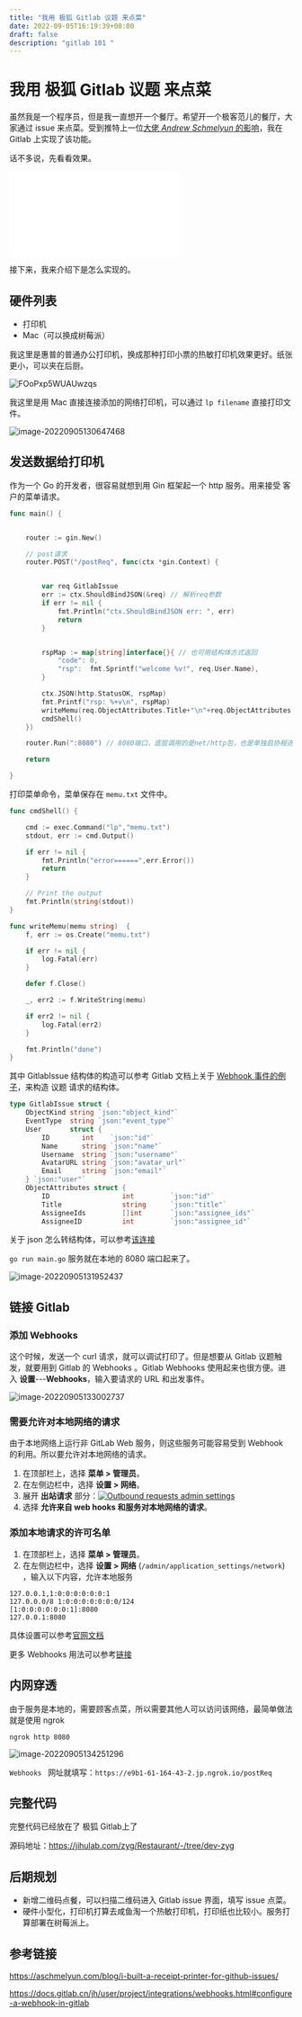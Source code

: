 ```yaml
---
title: "我用 极狐 Gitlab 议题 来点菜"
date: 2022-09-05T16:19:39+08:00
draft: false
description: "gitlab 101 "
---
```


<!--more-->

# 我用 极狐 Gitlab 议题 来点菜



虽然我是一个程序员，但是我一直想开一个餐厅。希望开一个极客范儿的餐厅，大家通过 issue 来点菜。受到推特上一位[大佬 *Andrew Schmelyun* 的影响](https://aschmelyun.com/blog/i-built-a-receipt-printer-for-github-issues/)，我在 Gitlab 上实现了该功能。

话不多说，先看看效果。



<iframe src="//player.bilibili.com/player.html?bvid=BV1fP4y1f7CZ&cid=824450453&page=1" scrolling="no" border="0" frameborder="no" framespacing="0"></iframe>



接下来，我来介绍下是怎么实现的。



## 硬件列表

* 打印机
* Mac（可以换成树莓派）

我这里是惠普的普通办公打印机，换成那种打印小票的热敏打印机效果更好。纸张更小，可以夹在后厨。

![FOoPxp5WUAUwzqs](https://zhuyaguang-1308110266.cos.ap-shanghai.myqcloud.com/img/FOoPxp5WUAUwzqs.png)

我这里是用 Mac 直接连接添加的网络打印机，可以通过 `lp filename` 直接打印文件。

![image-20220905130647468](https://zhuyaguang-1308110266.cos.ap-shanghai.myqcloud.com/img/image-20220905130647468.png)

## 发送数据给打印机

作为一个 Go 的开发者，很容易就想到用 Gin 框架起一个 http 服务。用来接受 客户的菜单请求。

```go
func main() {


	router := gin.New()

	// post请求
	router.POST("/postReq", func(ctx *gin.Context) {


		var req GitlabIssue
		err := ctx.ShouldBindJSON(&req) // 解析req参数
		if err != nil {
			fmt.Println("ctx.ShouldBindJSON err: ", err)
			return
		}


		rspMap := map[string]interface{}{ // 也可用结构体方式返回
			"code": 0,
			"rsp":  fmt.Sprintf("welcome %v!", req.User.Name),
		}

		ctx.JSON(http.StatusOK, rspMap)
		fmt.Printf("rsp: %+v\n", rspMap)
		writeMemu(req.ObjectAttributes.Title+"\n"+req.ObjectAttributes.Description)
		cmdShell()
	})

	router.Run(":8080") // 8080端口，底层调用的是net/http包，也是单独启协程进行监听

	return

}
```

打印菜单命令，菜单保存在 `memu.txt` 文件中。

```go
func cmdShell() {

	cmd := exec.Command("lp","memu.txt")
	stdout, err := cmd.Output()

	if err != nil {
		fmt.Println("error======",err.Error())
		return
	}

	// Print the output
	fmt.Println(string(stdout))
}

func writeMemu(memu string)  {
	f, err := os.Create("memu.txt")

	if err != nil {
		log.Fatal(err)
	}

	defer f.Close()

	_, err2 := f.WriteString(memu)

	if err2 != nil {
		log.Fatal(err2)
	}

	fmt.Println("done")
}
```

其中  GitlabIssue 结构体的构造可以参考 Gitlab 文档上关于  [Webhook 事件的例子]( https://docs.gitlab.cn/jh/user/project/integrations/webhook_events.html)，来构造 议题 请求的结构体。

```go
type GitlabIssue struct {
	ObjectKind string `json:"object_kind"`
	EventType  string `json:"event_type"`
	User       struct {
		ID        int    `json:"id"`
		Name      string `json:"name"`
		Username  string `json:"username"`
		AvatarURL string `json:"avatar_url"`
		Email     string `json:"email"`
	} `json:"user"`
	ObjectAttributes struct {
		ID                  int         `json:"id"`
		Title               string      `json:"title"`
		AssigneeIds         []int       `json:"assignee_ids"`
		AssigneeID          int         `json:"assignee_id"`
```

关于 json 怎么转结构体，可以参考[该连接](https://mholt.github.io/json-to-go/)

`go run main.go` 服务就在本地的 8080 端口起来了。

![image-20220905131952437](https://zhuyaguang-1308110266.cos.ap-shanghai.myqcloud.com/img/image-20220905131952437.png)

## 链接 Gitlab

### 添加 Webhooks

这个时候，发送一个 curl 请求，就可以调试打印了。但是想要从 Gitlab 议题触发，就要用到 Gitlab 的 Webhooks 。Gitlab Webhooks 使用起来也很方便。进入 **设置**---**Webhooks**，输入要请求的 URL 和出发事件。

![image-20220905133002737](https://zhuyaguang-1308110266.cos.ap-shanghai.myqcloud.com/img/image-20220905133002737.png)



### 需要允许对本地网络的请求

 由于本地网络上运行非 GitLab Web 服务，则这些服务可能容易受到 Webhook 的利用。所以要允许对本地网络的请求。

1. 在顶部栏上，选择 **菜单 > 管理员**。
2. 在左侧边栏中，选择 **设置 > 网络**。
3. 展开 **出站请求** 部分：[![Outbound requests admin settings](https://zhuyaguang-1308110266.cos.ap-shanghai.myqcloud.com/img/outbound_requests_section_v12_2.png)](https://docs.gitlab.cn/jh/security/img/outbound_requests_section_v12_2.png)
4. 选择 **允许来自 web hooks 和服务对本地网络的请求**。

### 添加本地请求的许可名单

1. 在顶部栏上，选择 **菜单 > 管理员**。
2. 在左侧边栏中，选择 **设置 > 网络** (`/admin/application_settings/network`) ，输入以下内容，允许本地服务

```shell
127.0.0.1,1:0:0:0:0:0:0:1
127.0.0.0/8 1:0:0:0:0:0:0:0/124
[1:0:0:0:0:0:0:1]:8080
127.0.0.1:8080
```

具体设置可以参考[官网文档](https://docs.gitlab.cn/jh/security/webhooks.html)

更多 Webhooks 用法可以参考[链接](https://docs.gitlab.cn/jh/user/project/integrations/webhooks.html#configure-a-webhook-in-gitlab)

## 内网穿透

由于服务是本地的，需要顾客点菜，所以需要其他人可以访问该网络，最简单做法就是使用 ngrok

```
ngrok http 8080
```

![image-20220905134251296](https://zhuyaguang-1308110266.cos.ap-shanghai.myqcloud.com/img/image-20220905134251296.png)



`Webhooks ` 网址就填写：`https://e9b1-61-164-43-2.jp.ngrok.io/postReq`

## 完整代码

完整代码已经放在了 极狐 Gitlab上了

源码地址：https://jihulab.com/zyg/Restaurant/-/tree/dev-zyg

## 后期规划

* 新增二维码点餐，可以扫描二维码进入 Gitlab issue 界面，填写 issue 点菜。
* 硬件小型化，打印机打算去咸鱼淘一个热敏打印机，打印纸也比较小。服务打算部署在树莓派上。



## 参考链接

https://aschmelyun.com/blog/i-built-a-receipt-printer-for-github-issues/

https://docs.gitlab.cn/jh/user/project/integrations/webhooks.html#configure-a-webhook-in-gitlab
